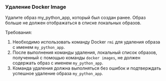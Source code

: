 
### Удаление Docker Image

Удалите образ my_python_app, который был создан ранее. Образ больше не должен отображаться в списке локальных образов.

Требования:
1. Необходимо использовать команду Docker `rmi` для удаления образа с именем `my_python_app`. 
2. После выполнения команды удаления, локальный список образов, полученный с помощью команды `docker images`, не должен содержать образ с именем `my_python_app`. 
3. Команда удаления должна выполняться без ошибок и подтверждать успешное удаление образа `my_python_app`.